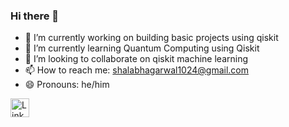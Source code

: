 ### Hi there 👋


- 🔭 I’m currently working on building basic projects using qiskit
- 🌱 I’m currently learning Quantum Computing using Qiskit
- 👯 I’m looking to collaborate on qiskit machine learning
- 📫 How to reach me: shalabhagarwal1024@gmail.com
- 😄 Pronouns: he/him

<a href="https://www.linkedin.com/in/shalabh-agarwal-79a326171/" target="blank">
  <img                                                                             src="https://upload.wikimedia.org/wikipedia/commons/c/ca/LinkedIn_logo_initials.png" alt="LinkedIn" height="30" width="30" />
</a>

<!--
**the-sinner/the-sinner** is a ✨ _special_ ✨ repository because its `README.md` (this file) appears on your GitHub profile.

Here are some ideas to get you started:

- 🤔 I’m looking for help with 
- ⚡ Fun fact: ...
- 💬 Ask me about ...
-->
